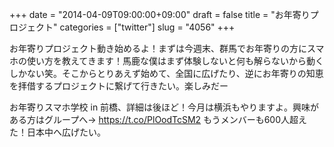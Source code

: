 +++
date = "2014-04-09T09:00:00+09:00"
draft = false
title = "お年寄りプロジェクト"
categories = ["twitter"]
slug = "4056"
+++

お年寄りプロジェクト動き始めるよ！まずは今週末、群馬でお年寄りの方にスマホの使い方を教えてきます！馬鹿な僕はまず体験しないと何も解らないから動くしかない笑。そこからとりあえず始めて、全国に広げたり、逆にお年寄りの知恵を拝借するプロジェクトに繋げて行きたい。楽しみだー

お年寄りスマホ学校 in 前橋、詳細は後ほど！今月は横浜もやりますよ。興味がある方はグループへ→ https://t.co/PlOodTcSM2 もうメンバーも600人超えた！日本中へ広げたい。
